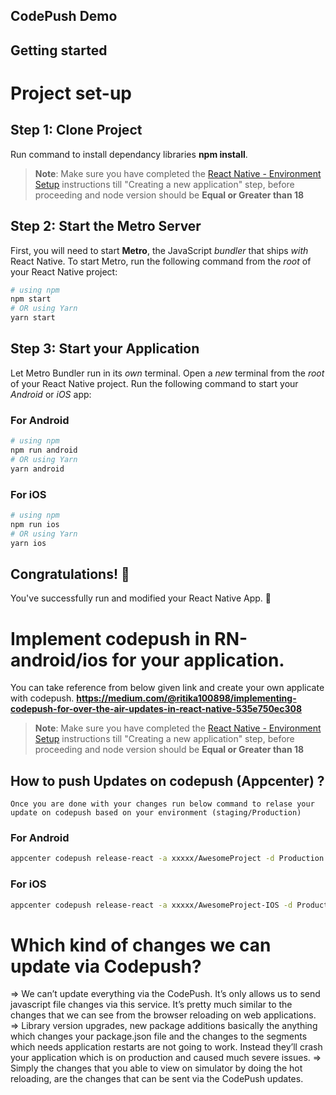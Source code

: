 ## CodePush Demo
## Getting started

# Project set-up
## Step 1: Clone Project
   Run command to install dependancy libraries **npm install**.
   >**Note**: Make sure you have completed the [React Native - Environment Setup](https://reactnative.dev/docs/environment-setup) instructions till "Creating a new application" step, before proceeding and node version should be **Equal or Greater than 18**
## Step 2: Start the Metro Server
First, you will need to start **Metro**, the JavaScript _bundler_ that ships _with_ React Native.
To start Metro, run the following command from the _root_ of your React Native project:
```bash
# using npm
npm start
# OR using Yarn
yarn start
```
## Step 3: Start your Application
Let Metro Bundler run in its _own_ terminal. Open a _new_ terminal from the _root_ of your React Native project. Run the following command to start your _Android_ or _iOS_ app:
### For Android
```bash
# using npm
npm run android
# OR using Yarn
yarn android
```
### For iOS
```bash
# using npm
npm run ios
# OR using Yarn
yarn ios
```
## Congratulations! :tada:
You've successfully run and modified your React Native App. :partying_face:

# Implement codepush in RN-android/ios for your application.
  You can take reference from below given link and create your own applicate with codepush.
  **https://medium.com/@ritika100898/implementing-codepush-for-over-the-air-updates-in-react-native-535e750ec308**
  
>**Note**: Make sure you have completed the [React Native - Environment Setup](https://reactnative.dev/docs/environment-setup) instructions till "Creating a new application" step, before proceeding and node version should be **Equal or Greater than 18**

## How to push Updates on codepush (Appcenter) ?
    Once you are done with your changes run below command to relase your update on codepush based on your environment (staging/Production)
### For Android
```bash
appcenter codepush release-react -a xxxxx/AwesomeProject -d Production
```
### For iOS
```bash
appcenter codepush release-react -a xxxxx/AwesomeProject-IOS -d Production
```
# Which kind of changes we can update via Codepush?
=>  We can’t update everything via the CodePush. It’s only allows us to send javascript file changes via this service. It’s pretty much similar to the changes that we can see from the browser reloading on web applications.
=>  Library version upgrades, new package additions basically the anything which changes your package.json file and the changes to the segments which needs application restarts are not going to work. Instead they’ll crash your application which is on production and caused much severe issues.
=>  Simply the changes that you able to view on simulator by doing the hot reloading, are the changes that can be sent via the CodePush updates.

